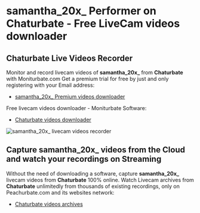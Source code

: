# samantha_20x_ Performer on Chaturbate - Free LiveCam videos downloader

## Chaturbate Live Videos Recorder

Monitor and record livecam videos of **samantha_20x_** from **Chaturbate** with Moniturbate.com
Get a premium trial for free by just and only registering with your Email address:
* [samantha_20x_ Premium videos downloader](https://moniturbate.com/request-demo-licence-key.html)

Free livecam videos downloader - Moniturbate Software:
* [Chaturbate videos downloader](https://moniturbate.com/moniturbate-download-software.html)

![samantha_20x_ livecam videos recorder](https://peachurnet.com/templates/moniturbate-software.png)


## Capture samantha_20x_ videos from the Cloud and watch your recordings on Streaming

Without the need of downloading a software, capture **samantha_20x_** livecam videos from **Chaturbate** 100% online.
Watch Livecam archives from **Chaturbate** unlimitedly from thousands of existing recordings, only on Peachurbate.com and its websites network:
* [Chaturbate videos archives](https://peachurnet.com/)